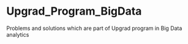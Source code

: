 # Upgrad_Program_BigData
Problems and solutions which are part of Upgrad program in Big Data analytics
